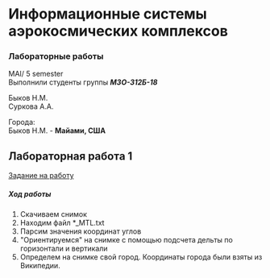 # Информационные системы аэрокосмических комплексов
### Лабораторные работы
MAI/ 5 semester<br>
Выполнили студенты группы ***М3О-312Б-18***<br>

Быков Н.М.<br>
Суркова А.А.<br>

Города: <br>
Быков Н.М. - **Майами, США** <br>

## Лабораторная работа 1
[Задание на работу](https://gist.github.com/ilyashatalov/08f28665645a8e8709f1ed51fdc00791)

##### Ход работы
1) Скачиваем снимок
2) Находим файл *_MTL.txt
3) Парсим значения координат углов
4) "Ориентируемся" на снимке с помощью подсчета дельты по горизонтали и вертикали 
5) Определем на снимке свой город. 
Координаты города были взяты из Википедии.


